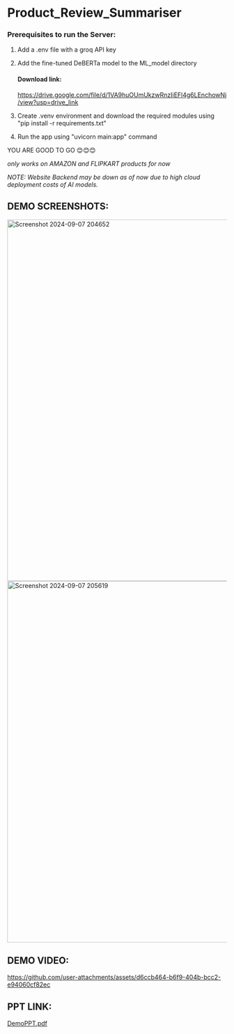 # Product_Review_Summariser

### Prerequisites to run the Server:
1. Add a .env file with a groq API key
2. Add the fine-tuned DeBERTa model to the ML_model directory
   #### Download link:
   https://drive.google.com/file/d/1VA9huOUmUkzwRnzIiEFl4g6LEnchowNj/view?usp=drive_link
   
4. Create .venv environment and download the required modules using "pip install -r requirements.txt"
5. Run the app using "uvicorn main:app" command

YOU ARE GOOD TO GO 😊😊😊

*only works on AMAZON and FLIPKART products for now*

*NOTE: Website Backend may be down as of now due to high cloud deployment costs of AI models.*



## DEMO SCREENSHOTS:
<img width="830" alt="Screenshot 2024-09-07 204652" src="https://github.com/user-attachments/assets/b5726598-9a5e-4958-9a02-72cbdbfed931">
<img width="830" alt="Screenshot 2024-09-07 205619" src="https://github.com/user-attachments/assets/f8f10334-05bc-4085-b0d4-40ba7a1d0d4e">



## DEMO VIDEO:
https://github.com/user-attachments/assets/d6ccb464-b6f9-404b-bcc2-e94060cf82ec


## PPT LINK:
[DemoPPT.pdf](https://github.com/user-attachments/files/16918874/DemoPPT.pdf)
